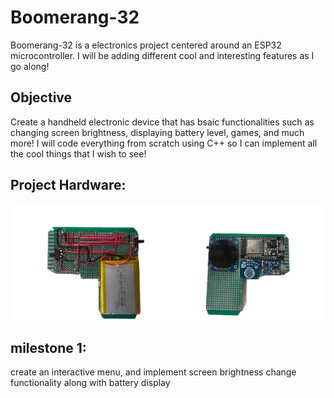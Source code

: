 # Boomerang-32
Boomerang-32 is a electronics project centered around an ESP32 microcontroller. I will be adding different cool and interesting features as I go along!

## Objective
Create a handheld electronic device that has bsaic functionalities such as changing screen brightness, displaying battery level, games, and much more! I will code everything from scratch using C++ so I can implement all the cool things that I wish to see!

## Project Hardware:
<div style="display: flex;">
  <img src="back.png" alt="Image displaying back of the project" style="width: 50%;"/>
  <img src="front.png" alt="Image displaying front of the project" style="width: 50%;"/>
</div>


## milestone 1:
create an interactive menu, and implement screen brightness change functionality along with battery display
